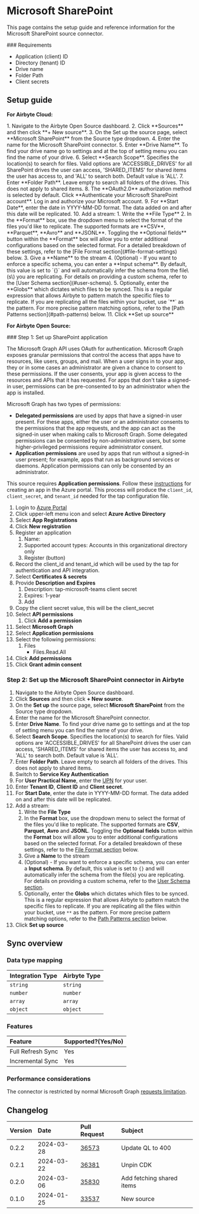# Microsoft SharePoint

<HideInUI>

This page contains the setup guide and reference information for the Microsoft SharePoint source
connector.

</HideInUI>
### Requirements

- Application \(client\) ID
- Directory \(tenant\) ID
- Drive name
- Folder Path
- Client secrets

## Setup guide

<!-- env:cloud -->
<HideInUI>

**For Airbyte Cloud:**

</HideInUI>
1. Navigate to the Airbyte Open Source dashboard.
2. Click **Sources** and then click **+ New source**.
3. On the Set up the source page, select **Microsoft SharePoint** from the Source type dropdown.
4. Enter the name for the Microsoft SharePoint connector.
5. Enter **Drive Name**. To find your drive name go to settings and at the top of setting menu you can find the name of your drive.
6. Select **Search Scope**. Specifies the location(s) to search for files. Valid options are 'ACCESSIBLE_DRIVES' for all SharePoint drives the user can access, 'SHARED_ITEMS' for shared items the user has access to, and 'ALL' to search both. Default value is 'ALL'.
7. Enter **Folder Path**. Leave empty to search all folders of the drives. This does not apply to shared items.
8. The **OAuth2.0** authorization method is selected by default. Click **Authenticate your Microsoft SharePoint account**. Log in and authorize your Microsoft account.
9. For **Start Date**, enter the date in YYYY-MM-DD format. The data added on and after this date will be replicated.
10. Add a stream:
   1. Write the **File Type**
   2. In the **Format** box, use the dropdown menu to select the format of the files you'd like to replicate. The supported formats are **CSV**, **Parquet**, **Avro** and **JSONL**. Toggling the **Optional fields** button within the **Format** box will allow you to enter additional configurations based on the selected format.  For a detailed breakdown of these settings, refer to the [File Format section](#file-format-settings) below.
   3. Give a **Name** to the stream
   4. (Optional) - If you want to enforce a specific schema, you can enter a **Input schema**. By default, this value is set to `{}` and will automatically infer the schema from the file\(s\) you are replicating. For details on providing a custom schema, refer to the [User Schema section](#user-schema).
   5. Optionally, enter the **Globs** which dictates which files to be synced. This is a regular expression that allows Airbyte to pattern match the specific files to replicate. If you are replicating all the files within your bucket, use `**` as the pattern. For more precise pattern matching options, refer to the [Path Patterns section](#path-patterns) below.
11. Click **Set up source**
<!-- /env:cloud -->

<!-- env:oss -->
<HideInUI>

**For Airbyte Open Source:**

</HideInUI>
### Step 1: Set up SharePoint application

The Microsoft Graph API uses OAuth for authentication. Microsoft Graph exposes granular permissions
that control the access that apps have to resources, like users, groups, and mail. When a user signs
in to your app, they or in some cases an administrator are given a chance to consent to these
permissions. If the user consents, your app is given access to the resources and APIs that it has
requested. For apps that don't take a signed-in user, permissions can be pre-consented to by an
administrator when the app is installed.

Microsoft Graph has two types of permissions:

- **Delegated permissions** are used by apps that have a signed-in user present. For these apps,
  either the user or an administrator consents to the permissions that the app requests, and the app
  can act as the signed-in user when making calls to Microsoft Graph. Some delegated permissions can
  be consented by non-administrative users, but some higher-privileged permissions require
  administrator consent.
- **Application permissions** are used by apps that run without a signed-in user present; for
  example, apps that run as background services or daemons. Application permissions can only be
  consented by an administrator.

This source requires **Application permissions**. Follow these
[instructions](https://docs.microsoft.com/en-us/graph/auth-v2-service?context=graph%2Fapi%2F1.0&view=graph-rest-1.0)
for creating an app in the Azure portal. This process will produce the `client_id`, `client_secret`,
and `tenant_id` needed for the tap configuration file.

1. Login to [Azure Portal](https://portal.azure.com/#home)
2. Click upper-left menu icon and select **Azure Active Directory**
3. Select **App Registrations**
4. Click **New registration**
5. Register an application
   1. Name:
   2. Supported account types: Accounts in this organizational directory only
   3. Register \(button\)
6. Record the client_id and tenant_id which will be used by the tap for authentication and API
   integration.
7. Select **Certificates & secrets**
8. Provide **Description and Expires**
   1. Description: tap-microsoft-teams client secret
   2. Expires: 1-year
   3. Add
9. Copy the client secret value, this will be the client_secret
10. Select **API permissions**
    1. Click **Add a permission**
11. Select **Microsoft Graph**
12. Select **Application permissions**
13. Select the following permissions:
    1. Files
       - Files.Read.All
14. Click **Add permissions**
15. Click **Grant admin consent**

### Step 2: Set up the Microsoft SharePoint connector in Airbyte

1. Navigate to the Airbyte Open Source dashboard.
2. Click **Sources** and then click **+ New source**.
3. On the **Set up** the source page, select **Microsoft SharePoint** from the Source type dropdown.
4. Enter the name for the Microsoft SharePoint connector.
5. Enter **Drive Name**. To find your drive name go to settings and at the top of setting menu you
   can find the name of your drive.
6. Select **Search Scope**. Specifies the location(s) to search for files. Valid options are
   'ACCESSIBLE_DRIVES' for all SharePoint drives the user can access, 'SHARED_ITEMS' for shared
   items the user has access to, and 'ALL' to search both. Default value is 'ALL'.
7. Enter **Folder Path**. Leave empty to search all folders of the drives. This does not apply to
   shared items.
8. Switch to **Service Key Authentication**
9. For **User Practical Name**, enter the
   [UPN](https://learn.microsoft.com/en-us/sharepoint/list-onedrive-urls) for your user.
10. Enter **Tenant ID**, **Client ID** and **Client secret**.
11. For **Start Date**, enter the date in YYYY-MM-DD format. The data added on and after this date
    will be replicated.
12. Add a stream:
    1. Write the **File Type**
    2. In the **Format** box, use the dropdown menu to select the format of the files you'd like to
       replicate. The supported formats are **CSV**, **Parquet**, **Avro** and **JSONL**. Toggling
       the **Optional fields** button within the **Format** box will allow you to enter additional
       configurations based on the selected format. For a detailed breakdown of these settings,
       refer to the [File Format section](#file-format-settings) below.
    3. Give a **Name** to the stream
    4. (Optional) - If you want to enforce a specific schema, you can enter a **Input schema**. By
       default, this value is set to `{}` and will automatically infer the schema from the file\(s\)
       you are replicating. For details on providing a custom schema, refer to the
       [User Schema section](#user-schema).
    5. Optionally, enter the **Globs** which dictates which files to be synced. This is a regular
       expression that allows Airbyte to pattern match the specific files to replicate. If you are
       replicating all the files within your bucket, use `**` as the pattern. For more precise
       pattern matching options, refer to the [Path Patterns section](#path-patterns) below.
13. Click **Set up source**

<!-- /env:oss -->

<HideInUI>

## Sync overview

### Data type mapping

| Integration Type | Airbyte Type |
| :--------------- | :----------- |
| `string`         | `string`     |
| `number`         | `number`     |
| `array`          | `array`      |
| `object`         | `object`     |

### Features

| Feature           | Supported?\(Yes/No\) |
| :---------------- | :------------------- |
| Full Refresh Sync | Yes                  |
| Incremental Sync  | Yes                  |

### Performance considerations

The connector is restricted by normal Microsoft Graph
[requests limitation](https://docs.microsoft.com/en-us/graph/throttling).

## Changelog

| Version | Date       | Pull Request                                             | Subject                   |
| :------ | :--------- | :------------------------------------------------------- | :------------------------ |
| 0.2.2   | 2024-03-28 | [36573](https://github.com/airbytehq/airbyte/pull/36573) | Update QL to 400          |
| 0.2.1   | 2024-03-22 | [36381](https://github.com/airbytehq/airbyte/pull/36381) | Unpin CDK                 |
| 0.2.0   | 2024-03-06 | [35830](https://github.com/airbytehq/airbyte/pull/35830) | Add fetching shared items |
| 0.1.0   | 2024-01-25 | [33537](https://github.com/airbytehq/airbyte/pull/33537) | New source                |

</HideInUI>

